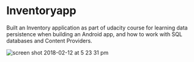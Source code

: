 # Inventoryapp

Built an Inventory application as part of udacity course for learning data persistence when building an Android app, and how to work with SQL databases and Content Providers.

![screen shot 2018-02-12 at 5 23 31 pm](https://user-images.githubusercontent.com/3656230/36090028-a0cf8d12-1019-11e8-9240-f8c5e714d846.png)
